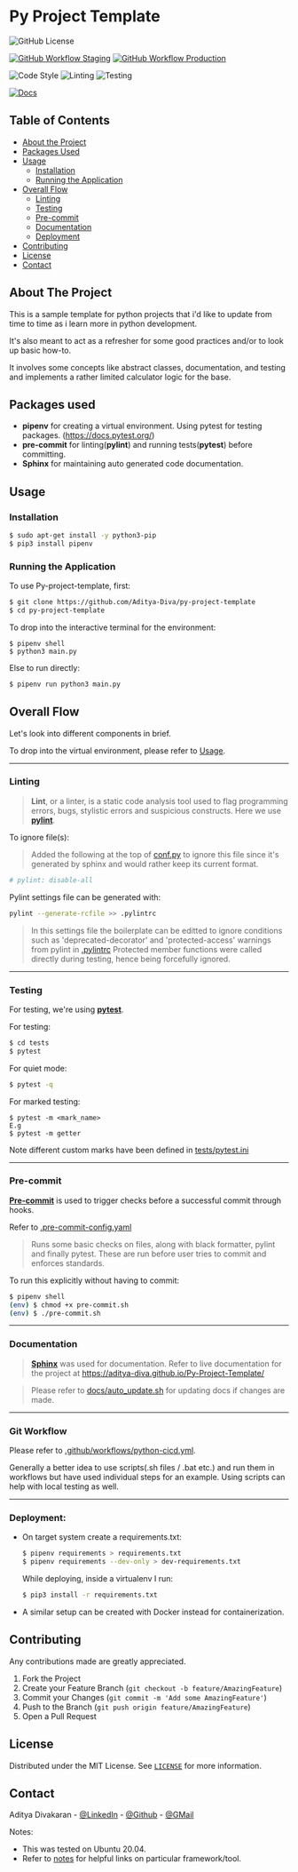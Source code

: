 # Py Project Template

![GitHub License](https://img.shields.io/github/license/Aditya-Diva/Py-Project-Template?style=plastic)

[![GitHub Workflow Staging](https://img.shields.io/github/workflow/status/Aditya-Diva/Py-Project-Template/Python%20CI%20Staging?style=plastic&label=staging%20ci)](https://github.com/Aditya-Diva/Py-Project-Template/actions/workflows/python-cicd-staging.yml)
[![GitHub Workflow Production](https://img.shields.io/github/workflow/status/Aditya-Diva/Py-Project-Template/Python%20CI?style=plastic&label=main%20ci)](https://github.com/Aditya-Diva/Py-Project-Template/actions/workflows/python-cicd.yml)

![Code Style](https://img.shields.io/badge/Code_Style-black-brightgreen)
![Linting](https://img.shields.io/static/v1?label=Linting&message=pylint&color=brightgreen)
![Testing](https://img.shields.io/badge/Testing-pytest-orange)

[![Docs](https://img.shields.io/badge/Docs-Sphinx-blue)](https://aditya-diva.github.io/Py-Project-Template/)

## Table of Contents

- [About the Project](#about-the-project)
- [Packages Used](#packages-used)
- [Usage](#usage)
  - [Installation](#installation)
  - [Running the Application](#running-the-application)
- [Overall Flow](#overall-flow)
  - [Linting](#linting)
  - [Testing](#testing)
  - [Pre-commit](#pre-commit)
  - [Documentation](#documentation)
  - [Deployment](#deployment)
- [Contributing](#contributing)
- [License](#license)
- [Contact](#contact)

## About The Project

This is a sample template for python projects that i'd like to update from time to time as i learn more in python development.

It's also meant to act as a refresher for some good practices and/or to look up basic how-to.

It involves some concepts like abstract classes, documentation, and testing and implements a rather limited calculator logic for the base.

## Packages used

- **pipenv** for creating a virtual environment.
  Using pytest for testing packages. (https://docs.pytest.org/)
- **pre-commit** for linting(**pylint**) and running tests(**pytest**) before committing.
- **Sphinx** for maintaining auto generated code documentation.

## Usage

### Installation

```sh
$ sudo apt-get install -y python3-pip
$ pip3 install pipenv
```

### Running the Application

To use Py-project-template, first:

```sh
$ git clone https://github.com/Aditya-Diva/py-project-template
$ cd py-project-template
```

To drop into the interactive terminal for the environment:

```
$ pipenv shell
$ python3 main.py
```

Else to run directly:

```sh
$ pipenv run python3 main.py
```

## Overall Flow

Let's look into different components in brief.

To drop into the virtual environment, please refer to [Usage](#usage).

---

### Linting

> **Lint**, or a linter, is a static code analysis tool used to flag programming errors, bugs, stylistic errors and suspicious constructs. Here we use [**pylint**](https://pypi.org/project/pylint/).

To ignore file(s):

> Added the following at the top of [conf.py](docs/source/conf.py) to ignore this file since it's generated by sphinx and would rather keep its current format.

```py
# pylint: disable-all
```

Pylint settings file can be generated with:

```sh
pylint --generate-rcfile >> .pylintrc
```

> In this settings file the boilerplate can be editted to ignore conditions such as 'deprecated-decorator' and 'protected-access' warnings from pylint in [.pylintrc](.pylintrc)
> Protected member functions were called directly during testing, hence being forcefully ignored.

---

### Testing

For testing, we're using [**pytest**](https://pypi.org/project/pytest/).

For testing:

```sh
$ cd tests
$ pytest
```

For quiet mode:

```sh
$ pytest -q
```

For marked testing:

```
$ pytest -m <mark_name>
E.g
$ pytest -m getter
```

Note different custom marks have been defined in [tests/pytest.ini](tests/pytest.ini)

---

### Pre-commit

[**Pre-commit**](https://pre-commit.com/) is used to trigger checks before a successful commit through hooks.

Refer to [.pre-commit-config.yaml](.pre-commit-config.yaml)

> Runs some basic checks on files, along with black formatter, pylint and finally pytest. These are run before user tries to commit and enforces standards.

To run this explicitly without having to commit:

```sh
$ pipenv shell
(env) $ chmod +x pre-commit.sh
(env) $ ./pre-commit.sh
```

---

### Documentation

> [**Sphinx**](https://www.sphinx-doc.org/en/master/) was used for documentation. Refer to live documentation for the project at <https://aditya-diva.github.io/Py-Project-Template/>

> Please refer to [docs/auto_update.sh](docs/auto_update.sh) for updating docs if changes are made.

---

### Git Workflow

Please refer to [.github/workflows/python-cicd.yml](.github/workflows/python-cicd.yml).

Generally a better idea to use scripts(.sh files / .bat etc.) and run them in workflows but have used individual steps for an example. Using scripts can help with local testing as well.

---

### Deployment:

- On target system create a requirements.txt:

  ```sh
  $ pipenv requirements > requirements.txt
  $ pipenv requirements --dev-only > dev-requirements.txt
  ```

  While deploying, inside a virtualenv I run:

  ```sh
  $ pip3 install -r requirements.txt
  ```

- A similar setup can be created with Docker instead for containerization.

## Contributing

Any contributions made are greatly appreciated.

1. Fork the Project
2. Create your Feature Branch (`git checkout -b feature/AmazingFeature`)
3. Commit your Changes (`git commit -m 'Add some AmazingFeature'`)
4. Push to the Branch (`git push origin feature/AmazingFeature`)
5. Open a Pull Request

## License

Distributed under the MIT License. See [`LICENSE`](LICENSE) for more information.

## Contact

Aditya Divakaran - [@LinkedIn](https://www.linkedin.com/in/aditya-divakaran/) - [@Github](https://github.com/Aditya-Diva) - [@GMail](adi.develops@gmail.com)

Notes:

- This was tested on Ubuntu 20.04.
- Refer to [notes](notes.txt) for helpful links on particular framework/tool.
